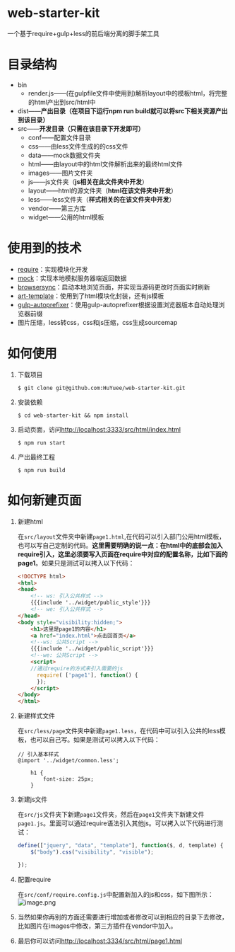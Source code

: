 # web-starter-kit
一个基于require+gulp+less的前后端分离的脚手架工具

# 目录结构

- bin
  - render.js——(在gulpfile文件中使用到)解析layout中的模板html，将完整的html产出到src/html中
- dist——**产出目录（在项目下运行npm run build就可以将src下相关资源产出到该目录）**
- src——**开发目录（只需在该目录下开发即可）**
  - conf——配置文件目录
  - css——由less文件生成的的css文件
  - data——mock数据文件夹
  - html——由layout中的html文件解析出来的最终html文件
  - images——图片文件夹
  - js——js文件夹（**js相关在此文件夹中开发**）
  - layout——html的源文件夹（**html在该文件夹中开发**）
  - less——less文件夹（**样式相关的在该文件夹中开发**）
  - vendor——第三方库
  - widget——公用的html模板



# 使用到的技术

- [require](http://requirejs.org/docs/start.html)：实现模块化开发
- [mock](http://mockjs.com/)：实现本地模拟服务器端返回数据
- [browsersync](http://www.browsersync.cn/)：启动本地浏览页面，并实现当源码更改时页面实时刷新
- [art-template](https://github.com/aui/art-template)：使用到了html模块化封装，还有js模板
- [gulp-autoprefixer](https://github.com/sindresorhus/gulp-autoprefixer)：使用gulp-autoprefixer根据设置浏览器版本自动处理浏览器前缀
- 图片压缩，less转css，css和js压缩，css生成sourcemap



# 如何使用

1. 下载项目

   ```
   $ git clone git@github.com:HuYuee/web-starter-kit.git
   ```

2. 安装依赖

   ```
   $ cd web-starter-kit && npm install
   ```

3. 启动页面，访问[http://localhost:3333/src/html/index.html](http://localhost:3333/src/html/index.html)

   ```
   $ npm run start
   ```

4. 产出最终工程

   ```
   $ npm run build
   ```




# 如何新建页面

1. 新建html

   在`src/layout`文件夹中新建`page1.html`,在代码可以引入部门公用html模板，也可以写自己定制的代码。**这里需要明确的说一点：在html中的底部会加入require引入，这里必须要写入页面在require中对应的配置名称，比如下面的page1**。如果只是测试可以拷入以下代码：

   ```html
   <!DOCTYPE html>
   <html>
   <head>
       <!-- ws: 引入公共样式 -->
       {{{include '../widget/public_style'}}}
       <!-- we: 引入公共样式 -->
   </head>
   <body style="visibility:hidden;">
       <h1>这里是page1的内容</h1>
       <a href="index.html">点击回首页</a>
       <!--ws: 公共Script -->
       {{{include '../widget/public_script'}}}
       <!--we: 公共Script -->
       <script>
       //通过require的方式来引入需要的js
         require( ['page1'], function() {
         });
       </script>
   </body>
   </html>
   ```

2. 新建样式文件

   在`src/less/page`文件夹中新建`page1.less`，在代码中可以引入公共的less模板，也可以自己写。如果是测试可以拷入以下代码：

   ```less
   // 引入基本样式
   @import '../widget/common.less';

       h1 {
           font-size: 25px;
       }
   ```

3. 新建js文件

   在`src/js`文件夹下新建`page1`文件夹，然后在`page1`文件夹下新建文件`page1.js`。里面可以通过require语法引入其他js。可以拷入以下代码进行测试：

   ```js
   define(["jquery", "data", "template"], function($, d, template) {
       $("body").css("visibility", "visible");

   });
   ```

4. 配置require

   在`src/conf/require.config.js`中配置新加入的js和css，如下图所示：
   ![image.png](http://upload-images.jianshu.io/upload_images/5099107-b044576b1680ebfc.png?imageMogr2/auto-orient/strip%7CimageView2/2/w/1240)

5. 当然如果你再别的方面还需要进行增加或者修改可以到相应的目录下去修改，比如图片在images中修改，第三方插件在vendor中加入。

6. 最后你可以访问[http://localhost:3334/src/html/page1.html](http://localhost:3334/src/html/page1.html)
